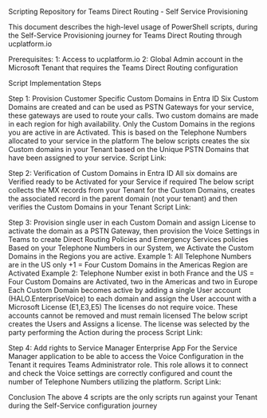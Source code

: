 Scripting Repository for Teams Direct Routing - Self Service Provisioning 

This document describes the high-level usage of PowerShell scripts, during the Self-Service Provisioning journey for Teams Direct Routing through ucplatform.io

Prerequisites:
1: Access to ucplatform.io 
2: Global Admin account in the Microsoft Tenant that requires the Teams Direct Routing configuration

Script Implementation Steps

Step 1: Provision Customer Specific Custom Domains in Entra ID 
Six Custom Domains are created and can be used as PSTN Gateways for your service, these gateways are used to route your calls. Two custom domains are made in each region for high availability. Only the Custom Domains in the regions you are active in are Activated. This is based on the Telephone Numbers allocated to your service in the platform
The below scripts creates the six Custom domains in your Tenant based on the Unique PSTN Domains that have been assigned to your service.
Script Link:

Step 2: Verification of Custom Domains in Entra ID 
All six domains are Verified ready to be Activated for your Service if required
The below script collects the MX records from your Tenant for the Custom Domains, creates the associated record in the parent domain (not your tenant) and then verifies the Custom Domains in your Tenant
Script Link:

Step 3: Provision single user in each Custom Domain and assign License to activate the domain as a PSTN Gateway, then provision the Voice Settings in Teams to create Direct Routing Policies and Emergency Services policies 
Based on your Telephone Numbers in our System, we Activate the Custom Domains in the Regions you are active.
Example 1: All Telephone Numbers are in the US only +1 = Four Custom Domains in the Americas Region are Activated 
Example 2: Telephone Number exist in both France and the US = Four Custom Domains are Activated, two in the Americas and two in Europe
Each Custom Domain becomes active by adding a single User account (HALO.EnterpriseVoice) to each domain and assign the User account with a Microsoft License (E1,E3,E5) The licenses do not require voice. These accounts cannot be removed and must remain licensed
The below script creates the Users and Assigns a license. The license was selected by the party performing the Action during the process
Script Link:

Step 4: Add rights to Service Manager Enterprise App
For the Service Manager application to be able to access the Voice Configuration in the Tenant it requires Teams Administrator role. This role allows it to connect and check the Voice settings are correctly configured and count the number of Telephone Numbers utilizing the platform.
Script Link:

Conclusion
The above 4 scripts are the only scripts run against your Tenant during the Self-Service configuration journey
